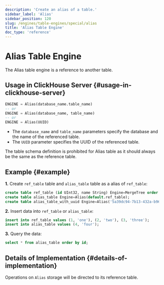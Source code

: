 ```yaml
---
description: 'Create an alias of a table.'
sidebar_label: 'Alias'
sidebar_position: 120
slug: /engines/table-engines/special/alias
title: 'Alias Table Engine'
doc_type: 'reference'
---
```


# Alias Table Engine

The Alias table engine is a reference to another table.

## Usage in ClickHouse Server {#usage-in-clickhouse-server}

```sql
ENGINE = Alias(database_name.table_name)
-- or
ENGINE = Alias(database_name, table_name)
-- or
ENGINE = Alias(UUID)
```

- The `database_name` and `table_name` parameters specify the database and the name of the referenced table.
- The `UUID` parameter specifies the UUID of the referenced table.

The table schema definition is prohibited for Alias table as it should always be the same as the reference table.

## Example {#example}

**1.** Create `ref_table` table and `alias_table` table as a alias of `ref_table`:

```sql
create table ref_table (id UInt32, name String) Engine=MergeTree order by id;
create table alias_table Engine=Alias(default.ref_table);
create table alias_table_with_uuid Engine=Alias('5a39dc94-7b13-432a-b96e-b92cb12957d3');
```

**2.** Insert data into `ref_table` or `alias_table`:

```sql
insert into ref_table values (1, 'one'), (2, 'two'), (3, 'three');
insert into alias_table values (4, 'four');
```

**3.** Query the data:

```sql
select * from alias_table order by id;
```

## Details of Implementation {#details-of-implementation}

Operations on `Alias` storage will be directed to its reference table.
